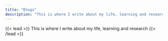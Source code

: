 ```yaml
---
title: "Blogs"
description: "This is where I write about my life, learning and research"
---
```


{{< lead >}}
This is where I write about my life, learning and research
{{< /lead >}}
